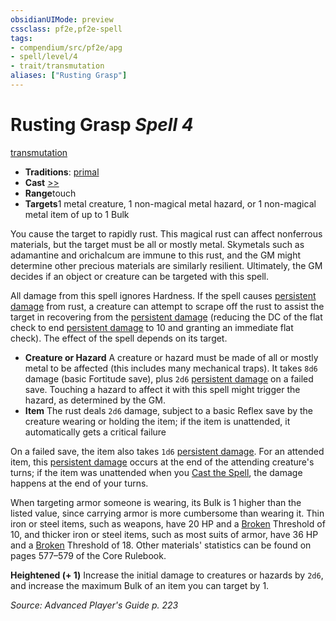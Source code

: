 ```yaml
---
obsidianUIMode: preview
cssclass: pf2e,pf2e-spell
tags:
- compendium/src/pf2e/apg
- spell/level/4
- trait/transmutation
aliases: ["Rusting Grasp"]
---
```

# Rusting Grasp *Spell 4*   
[transmutation](/rules/traits/transmutation.md)  

- **Traditions**: [primal](/rules/traits/primal.md)
- **Cast** [>>](/rules/core-rulebook/chapter-9-playing-the-game.md#Actions "Two-Action") 
- **Range**touch
- **Targets**1 metal creature, 1 non-magical metal hazard, or 1 non-magical metal item of up to 1 Bulk

You cause the target to rapidly rust. This magical rust can affect nonferrous materials, but the target must be all or mostly metal. Skymetals such as adamantine and orichalcum are immune to this rust, and the GM might determine other precious materials are similarly resilient. Ultimately, the GM decides if an object or creature can be targeted with this spell.

All damage from this spell ignores Hardness. If the spell causes [persistent damage](/rules/conditions.md#Persistent%20Damage) from rust, a creature can attempt to scrape off the rust to assist the target in recovering from the [persistent damage](/rules/conditions.md#Persistent%20Damage) (reducing the DC of the flat check to end [persistent damage](/rules/conditions.md#Persistent%20Damage) to 10 and granting an immediate flat check). The effect of the spell depends on its target.

- **Creature or Hazard** A creature or hazard must be made of all or mostly metal to be affected (this includes many mechanical traps). It takes `8d6` damage (basic Fortitude save), plus `2d6` [persistent damage](/rules/conditions.md#Persistent%20Damage) on a failed save. Touching a hazard to affect it with this spell might trigger the hazard, as determined by the GM.
- **Item** The rust deals `2d6` damage, subject to a basic Reflex save by the creature wearing or holding the item; if the item is unattended, it automatically gets a critical failure

On a failed save, the item also takes `1d6` [persistent damage](/rules/conditions.md#Persistent%20Damage). For an attended item, this [persistent damage](/rules/conditions.md#Persistent%20Damage) occurs at the end of the attending creature's turns; if the item was unattended when you [Cast the Spell](/rules/actions/cast-a-spell.md), the damage happens at the end of your turns.

When targeting armor someone is wearing, its Bulk is 1 higher than the listed value, since carrying armor is more cumbersome than wearing it. Thin iron or steel items, such as weapons, have 20 HP and a [Broken](/rules/conditions.md#Broken) Threshold of 10, and thicker iron or steel items, such as most suits of armor, have 36 HP and a [Broken](/rules/conditions.md#Broken) Threshold of 18. Other materials' statistics can be found on pages 577–579 of the Core Rulebook.

**Heightened (+ 1)** Increase the initial damage to creatures or hazards by `2d6`, and increase the maximum Bulk of an item you can target by 1.

*Source: Advanced Player's Guide p. 223*